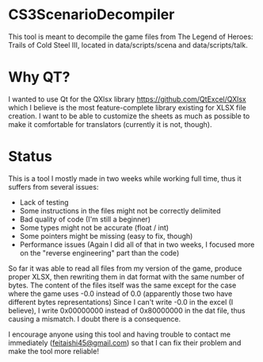 # CS3ScenarioDecompiler
 This tool is meant to decompile the game files from The Legend of Heroes: Trails of Cold Steel III, located in data/scripts/scena and data/scripts/talk.
 
# Why QT?
I wanted to use Qt for the QXlsx library https://github.com/QtExcel/QXlsx which I believe is the most feature-complete library existing for XLSX file creation. 
I want to be able to customize the sheets as much as possible to make it comfortable for translators (currently it is not, though).

# Status
This is a tool I mostly made in two weeks while working full time, thus it suffers from several issues:
- Lack of testing
- Some instructions in the files might not be correctly delimited
- Bad quality of code (I'm still a beginner)
- Some types might not be accurate (float / int)
- Some pointers might be missing (easy to fix, though)
- Performance issues (Again I did all of that in two weeks, I focused more on the "reverse engineering" part than the code)

So far it was able to read all files from my version of the game, produce proper XLSX, then rewriting them in dat format with the same number of bytes.
The content of the files itself was the same except for the case where the game uses -0.0 instead of 0.0 (apparently those two have different bytes representations)
Since I can't write -0.0 in the excel (I believe), I write 0x00000000 instead of 0x80000000 in the dat file, thus causing a mismatch. I doubt there is a consequence. 

I encourage anyone using this tool and having trouble to contact me immediately (feitaishi45@gmail.com) so that I can fix their problem and make the tool more reliable!

